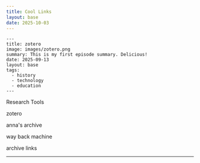 ```yaml
---
title: Cool Links
layout: base
date: 2025-10-03
---
```


```
---
title: zotero
image: images/zotero.png
summary: This is my first episode summary. Delicious!
date: 2025-09-13
layout: base
tags:
  - history
  - technology
  - education
---
```


Research Tools

zotero

anna's archive

way back machine

archive links

---